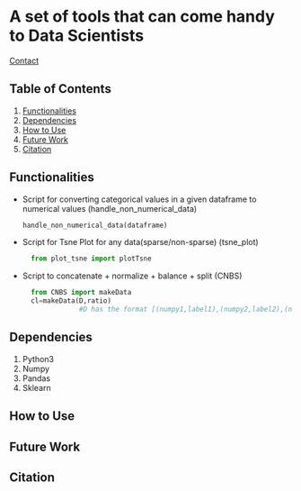 A set of tools that can come handy to Data Scientists
===============================================

[Contact](https://www.linkedin.com/in/vaisakh-shaj-80ba9b49/)

## Table of Contents

1. [Functionalities](#Functionalities)
2. [Dependencies](#dependencies)
3. [How to Use](#how-to-use)
4. [Future Work](#future-work)
5. [Citation](#Citation)




## Functionalities

- Script for converting categorical values in a given dataframe to numerical values  (handle_non_numerical_data) 

  ```python
  handle_non_numerical_data(dataframe)
  ```

- Script for Tsne Plot for any data(sparse/non-sparse)  (tsne_plot) 

  ```python
    from plot_tsne import plotTsne
  ```

- Script to concatenate + normalize + balance + split  (CNBS) 

  ```python
    from CNBS import makeData
    cl=makeData(D,ratio)
                #D has the format [(numpy1,label1),(numpy2,label2),(numpy3,label3)]
  ```


## Dependencies

1. Python3
2. Numpy
3. Pandas
4. Sklearn


## How to Use




## Future Work




## Citation
